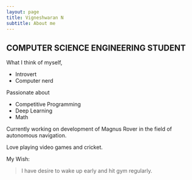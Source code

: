 ```yaml
---
layout: page
title: Vigneshwaran N
subtitle: About me
---
```

## COMPUTER SCIENCE ENGINEERING STUDENT

What I think of myself,
* Introvert
* Computer nerd
 
Passionate about
- Competitive Programming
- Deep Learning
- Math

Currently working on development of Magnus Rover in the field of autonomous navigation.

Love playing video games and cricket.

My Wish:
> I have desire to wake up early and hit gym regularly.
